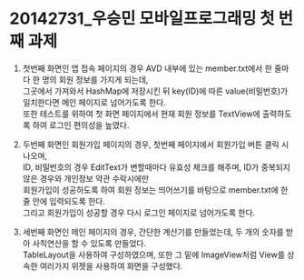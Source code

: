 # 20142731_우승민 모바일프로그래밍 첫 번째 과제

1. 첫번째 화면인 앱 접속 페이지의 경우 AVD 내부에 있는 member.txt에서 한 줄마다 한 명의 회원 정보를 가지게 되는데,<br>
  그곳에서 가져와서 HashMap에 저장시킨 뒤 key(ID)에 따른 value(비밀번호)가 일치한다면 메인 페이지로 넘어가도록 한다.<br>
  또한 테스트를 위하여 첫 화면 페이지에서 현재 회원 정보를 TextView에 출력하도록 하여 로그인 편의성을 높였다.

2. 두번째 화면인 회원가입 페이지의 경우, 첫번째 페이지에서 회원가입 버튼 클릭 시 나오며,<br>
  ID, 비밀번호의 경우 EditText가 변할때마다 유효성 체크를 해주며, ID가 중복되지 않은 경우와 개인정보 약관 수락시에만<br>
  회원가입이 성공하도록 하여 회원 정보는 띄어쓰기를 바탕으로 member.txt에 한 줄 안에 입력되도록 한다.<br>
  그리고 회원가입이 성공할 경우 다시 로그인 페이지로 넘어가도록 한다.
  
3. 세번째 화면인 메인 페이지의 경우, 간단한 계산기를 만들었는데, 두 개의 숫자를 받아 사칙연산을 할 수 있도록 만들었다.<br>
  TableLayout을 사용하여 구성하였으며, 또한 그 밑에 ImageView처럼 View를 상속한 여러가지 위젯을 사용하여 화면을 구성했다.
